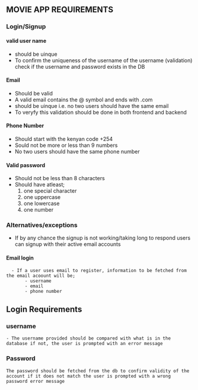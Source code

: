 ## MOVIE APP REQUIREMENTS

### Login/Signup

#### valid user name
 - should be uinque
 - To confirm the uniqueness of the username
 of the username (validation) check if the username and password exists in the DB
#### Email
 - Should be valid
 - A valid email contains the @ symbol and ends with .com
 - should be uinque i.e. no two users should have the same email
 - To veryfy this validation should be done in both frontend and backend
#### Phone Number
 - Should start with the kenyan code +254
 - Sould not be more or less than 9 numbers
 - No two users should have the same phone number
#### Valid password
 - Should not be less than 8 characters
 - Should have atleast;
     1. one special character
     2. one uppercase
     3. one lowercase
     4. one number
### Alternatives/exceptions
 - If by any chance the signup is not working/taking long to respond users can signup with their active email accounts
  #### Email login
      - If a user uses email to register, information to be fetched from the email acoount will be;
           - username
           - email
           - phone number
  ## Login Requirements
  ### username
    - The username provided should be compared with what is in the database if not, the user is prompted with an error message
  ### Password
    The password should be fetched from the db to confirm validity of the account if it does not match the user is prompted with a wrong password error message
